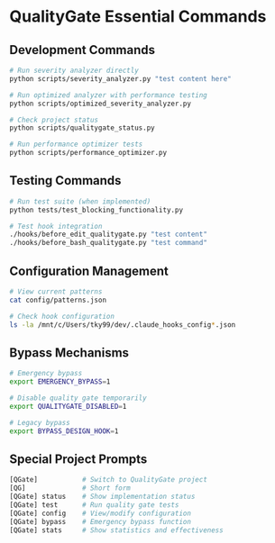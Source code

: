 # QualityGate Essential Commands

## Development Commands
```bash
# Run severity analyzer directly
python scripts/severity_analyzer.py "test content here"

# Run optimized analyzer with performance testing
python scripts/optimized_severity_analyzer.py

# Check project status
python scripts/qualitygate_status.py

# Run performance optimizer tests
python scripts/performance_optimizer.py
```

## Testing Commands
```bash
# Run test suite (when implemented)
python tests/test_blocking_functionality.py

# Test hook integration
./hooks/before_edit_qualitygate.py "test content"
./hooks/before_bash_qualitygate.py "test command"
```

## Configuration Management
```bash
# View current patterns
cat config/patterns.json

# Check hook configuration
ls -la /mnt/c/Users/tky99/dev/.claude_hooks_config*.json
```

## Bypass Mechanisms
```bash
# Emergency bypass
export EMERGENCY_BYPASS=1

# Disable quality gate temporarily
export QUALITYGATE_DISABLED=1

# Legacy bypass
export BYPASS_DESIGN_HOOK=1
```

## Special Project Prompts
```bash
[QGate]           # Switch to QualityGate project
[QG]              # Short form
[QGate] status    # Show implementation status
[QGate] test      # Run quality gate tests
[QGate] config    # View/modify configuration
[QGate] bypass    # Emergency bypass function
[QGate] stats     # Show statistics and effectiveness
```